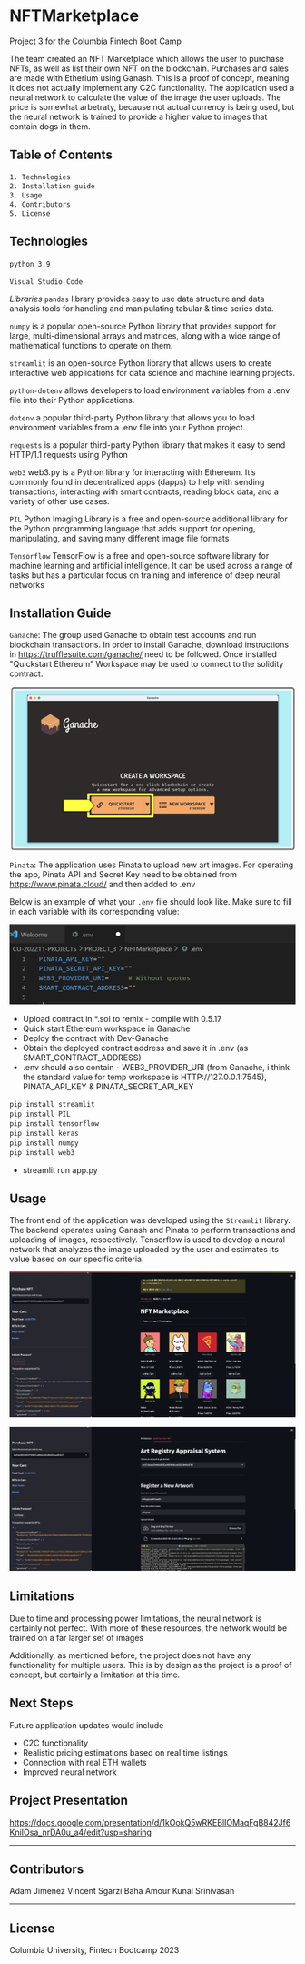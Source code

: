 # NFTMarketplace
Project 3 for the Columbia Fintech Boot Camp

The team created an NFT Marketplace which allows the user to purchase NFTs, as well as list their own NFT on the blockchain. Purchases and sales are made with Etherium using Ganash. This is a proof of concept, meaning it does not actually implement any C2C functionality. The application used a neural network to calculate the value of the image the user uploads. The price is somewhat arbetraty, because not actual currency is being used, but the neural network is trained to provide a higher value to images that contain dogs in them.

## Table of Contents
    1. Technologies
    2. Installation guide
    3. Usage
    4. Contributors
    5. License

## Technologies
`python 3.9`

`Visual Studio Code`

*Libraries*
`pandas` library provides easy to use data structure and data analysis tools for handling and manipulating tabular & time series data.

`numpy` is a popular open-source Python library that provides support for large, multi-dimensional arrays and matrices, along with a wide range of mathematical functions to operate on them.

`streamlit` is an open-source Python library that allows users to create interactive web applications for data science and machine learning projects.

`python-dotenv` allows developers to load environment variables from a .env file into their Python applications.

`dotenv` a popular third-party Python library that allows you to load environment variables from a .env file into your Python project.

`requests` is a popular third-party Python library that makes it easy to send HTTP/1.1 requests using Python

`web3` web3.py is a Python library for interacting with Ethereum. It’s commonly found in decentralized apps (dapps) to help with sending transactions, interacting with smart contracts, reading block data, and a variety of other use cases.

`PIL` Python Imaging Library is a free and open-source additional library for the Python programming language that adds support for opening, manipulating, and saving many different image file formats

`Tensorflow` TensorFlow is a free and open-source software library for machine learning and artificial intelligence. It can be used across a range of tasks but has a particular focus on training and inference of deep neural networks

## Installation Guide

`Ganache`: The group used Ganache to obtain test accounts and run blockchain transactions. In order to install Ganache, download instructions in https://trufflesuite.com/ganache/ need to be followed. Once installed "Quickstart Ethereum" Workspace may be used to connect to the solidity contract.

![GanacheSetup](./readme_images/image_720-1.png)

`Pinata`: The application uses Pinata to upload new art images. For operating the app, Pinata API and Secret Key need to be obtained from https://www.pinata.cloud/ and then added to .env

Below is an example of what your `.env` file should look like. Make sure to fill in each variable with its corresponding value:

![envFile](./readme_images/image_720.png)

- Upload contract in  *.sol to remix - compile with 0.5.17
- Quick start Ethereum workspace in Ganache
- Deploy the contract with Dev-Ganache
- Obtain the deployed contract address  and save it in .env (as SMART_CONTRACT_ADDRESS)
- .env should also contain -  WEB3_PROVIDER_URI (from Ganache, i think the standard value for temp workspace is HTTP://127.0.0.1:7545), PINATA_API_KEY & PINATA_SECRET_API_KEY

```python
pip install streamlit
pip install PIL
pip install tensorflow
pip install keras
pip install numpy
pip install web3
```

- streamlit run app.py

## Usage

The front end of the application was developed using the `Streamlit` library. The backend operates using Ganash and Pinata to perform transactions and uploading of images, respectively. Tensorflow is used to develop a neural network that analyzes the image uploaded by the user and estimates its value based on our specific criteria.

![Demo Image](./readme_images/readme1.png)

![Demo Image](./readme_images/readme2.png)

## Limitations
Due to time and processing power limitations, the neural network is certainly not perfect. With more of these resources, the network would be trained on a far larger set of images

Additionally, as mentioned before, the project does not have any functionality for multiple users. This is by design as the project is a proof of concept, but certainly a limitation at this time.


## Next Steps
Future application updates would include
- C2C functionality
- Realistic pricing estimations based on real time listings
- Connection with real ETH wallets
- Improved neural network

## Project Presentation

https://docs.google.com/presentation/d/1kOokQ5wRKEBlIOMaqFgB842Jf6KniIOsa_nrDA0u_a4/edit?usp=sharing

---

## Contributors

Adam Jimenez
Vincent Sgarzi
Baha Amour
Kunal Srinivasan

---

## License

Columbia University, Fintech Bootcamp 2023
